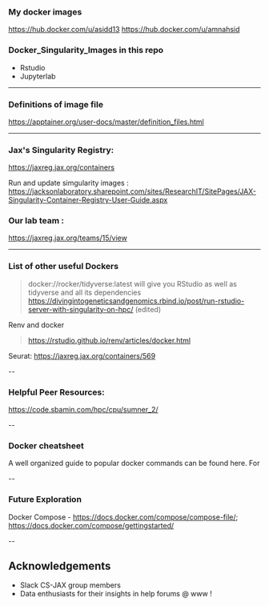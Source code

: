 ### My docker images
https://hub.docker.com/u/asidd13
https://hub.docker.com/u/amnahsid

### Docker_Singularity_Images in this repo


- Rstudio 
- Jupyterlab 

--- 

### Definitions of image file 
https://apptainer.org/user-docs/master/definition_files.html


---

### Jax's Singularity Registry: 

https://jaxreg.jax.org/containers

Run and update simgularity images :
https://jacksonlaboratory.sharepoint.com/sites/ResearchIT/SitePages/JAX-Singularity-Container-Registry-User-Guide.aspx


### Our lab team : 

https://jaxreg.jax.org/teams/15/view

---

### List of other useful Dockers

> docker://rocker/tidyverse:latest will give you RStudio as well as tidyverse and all its dependencies
> https://divingintogeneticsandgenomics.rbind.io/post/run-rstudio-server-with-singularity-on-hpc/ (edited) 

Renv and docker 

> https://rstudio.github.io/renv/articles/docker.html

Seurat:
https://jaxreg.jax.org/containers/569

--

### Helpful Peer Resources: 

https://code.sbamin.com/hpc/cpu/sumner_2/

--


### Docker cheatsheet 


A well organized guide to popular docker commands can be found here. For 

--

### Future Exploration

Docker Compose - https://docs.docker.com/compose/compose-file/; https://docs.docker.com/compose/gettingstarted/

--
## Acknowledgements 

- Slack CS-JAX group members
- Data enthusiasts for their insights in help forums @ www !
